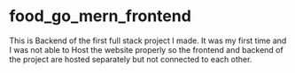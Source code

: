 # food_go_mern_frontend

This is Backend of the first full stack project I made. It was my first time and I was not able to Host the website properly so the frontend and backend of the project are hosted separately but not connected to each other.
